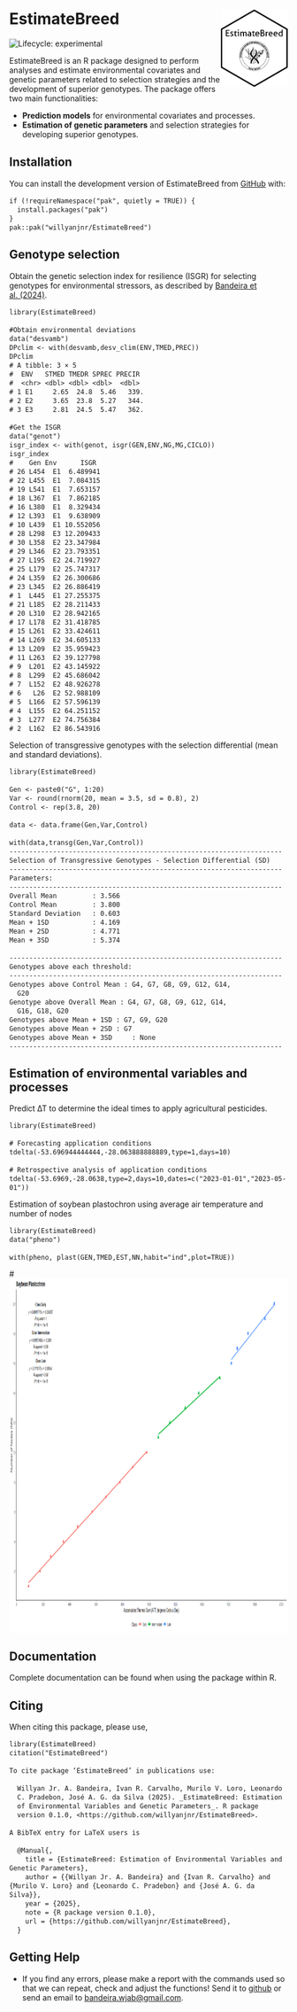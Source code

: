 <!-- README.md is generated from README.Rmd. Please edit that file -->

# EstimateBreed <img src="man/figures/logo.png" align="right" height="140/">

<!-- badges: start -->

![Lifecycle:
experimental](https://lifecycle.r-lib.org/articles/figures/lifecycle-stable.svg)
<!-- badges: end -->

EstimateBreed is an R package designed to perform analyses and estimate
environmental covariates and genetic parameters related to selection
strategies and the development of superior genotypes. The package offers
two main functionalities:

-   **Prediction models** for environmental covariates and processes.
-   **Estimation of genetic parameters** and selection strategies for
    developing superior genotypes.

## Installation

You can install the development version of EstimateBreed from
[GitHub](https://github.com/) with:

    if (!requireNamespace("pak", quietly = TRUE)) {
      install.packages("pak")
    }
    pak::pak("willyanjnr/EstimateBreed")

## Genotype selection

Obtain the genetic selection index for resilience (ISGR) for selecting
genotypes for environmental stressors, as described by [Bandeira et
al. (2024)](https://www.cropj.com/Carvalho_18_12_2024_825_830.pdf).

    library(EstimateBreed)

    #Obtain environmental deviations
    data("desvamb")
    DPclim <- with(desvamb,desv_clim(ENV,TMED,PREC))
    DPclim
    # A tibble: 3 × 5
    #  ENV   STMED TMEDR SPREC PRECIR
    #  <chr> <dbl> <dbl> <dbl>  <dbl>
    # 1 E1     2.65  24.8  5.46   339.
    # 2 E2     3.65  23.8  5.27   344.
    # 3 E3     2.81  24.5  5.47   362.

    #Get the ISGR
    data("genot")
    isgr_index <- with(genot, isgr(GEN,ENV,NG,MG,CICLO))
    isgr_index
    #    Gen Env      ISGR
    # 26 L454  E1  6.489941
    # 22 L455  E1  7.084315
    # 19 L541  E1  7.653157
    # 18 L367  E1  7.862185
    # 16 L380  E1  8.329434
    # 12 L393  E1  9.638909
    # 10 L439  E1 10.552056
    # 28 L298  E3 12.209433
    # 30 L358  E2 23.347984
    # 29 L346  E2 23.793351
    # 27 L195  E2 24.719927
    # 25 L179  E2 25.747317
    # 24 L359  E2 26.300686
    # 23 L345  E2 26.886419
    # 1  L445  E1 27.255375
    # 21 L185  E2 28.211433
    # 20 L310  E2 28.942165
    # 17 L178  E2 31.418785
    # 15 L261  E2 33.424611
    # 14 L269  E2 34.605133
    # 13 L209  E2 35.959423
    # 11 L263  E2 39.127798
    # 9  L201  E2 43.145922
    # 8  L299  E2 45.686042
    # 7  L152  E2 48.926278
    # 6   L26  E2 52.988109
    # 5  L166  E2 57.596139
    # 4  L155  E2 64.251152
    # 3  L277  E2 74.756384
    # 2  L162  E2 86.543916

Selection of transgressive genotypes with the selection differential
(mean and standard deviations).


    library(EstimateBreed)

    Gen <- paste0("G", 1:20)
    Var <- round(rnorm(20, mean = 3.5, sd = 0.8), 2)
    Control <- rep(3.8, 20)

    data <- data.frame(Gen,Var,Control)

    with(data,transg(Gen,Var,Control))
    ---------------------------------------------------------------------
    Selection of Transgressive Genotypes - Selection Differential (SD)
    ---------------------------------------------------------------------
    Parameters:
    ---------------------------------------------------------------------
    Overall Mean         : 3.566
    Control Mean         : 3.800
    Standard Deviation   : 0.603
    Mean + 1SD           : 4.169
    Mean + 2SD           : 4.771
    Mean + 3SD           : 5.374

    ---------------------------------------------------------------------
    Genotypes above each threshold:
    ---------------------------------------------------------------------
    Genotypes above Control Mean : G4, G7, G8, G9, G12, G14,
      G20 
    Genotype above Overall Mean : G4, G7, G8, G9, G12, G14,
      G16, G18, G20 
    Genotypes above Mean + 1SD : G7, G9, G20 
    Genotypes above Mean + 2SD : G7 
    Genotypes above Mean + 3SD     : None
    ---------------------------------------------------------------------

## Estimation of environmental variables and processes

Predict ∆T to determine the ideal times to apply agricultural
pesticides.


    library(EstimateBreed)

    # Forecasting application conditions
    tdelta(-53.696944444444,-28.063888888889,type=1,days=10)

    # Retrospective analysis of application conditions
    tdelta(-53.6969,-28.0638,type=2,days=10,dates=c("2023-01-01","2023-05-01"))

Estimation of soybean plastochron using average air temperature and
number of nodes

    library(EstimateBreed)
    data("pheno")

    with(pheno, plast(GEN,TMED,EST,NN,habit="ind",plot=TRUE))

\#<img src="man/figures/plast.png" align="center" width="935" height="640" />

## Documentation

Complete documentation can be found when using the package within R.

## Citing

When citing this package, please use,

    library(EstimateBreed)
    citation("EstimateBreed")

    To cite package ‘EstimateBreed’ in publications use:

      Willyan Jr. A. Bandeira, Ivan R. Carvalho, Murilo V. Loro, Leonardo
      C. Pradebon, José A. G. da Silva (2025). _EstimateBreed: Estimation
      of Environmental Variables and Genetic Parameters_. R package
      version 0.1.0, <https://github.com/willyanjnr/EstimateBreed>.

    A BibTeX entry for LaTeX users is

      @Manual{,
        title = {EstimateBreed: Estimation of Environmental Variables and Genetic Parameters},
        author = {{Willyan Jr. A. Bandeira} and {Ivan R. Carvalho} and {Murilo V. Loro} and {Leonardo C. Pradebon} and {José A. G. da Silva}},
        year = {2025},
        note = {R package version 0.1.0},
        url = {https://github.com/willyanjnr/EstimateBreed},
      }

## Getting Help

-   If you find any errors, please make a report with the commands used
    so that we can repeat, check and adjust the functions! Send it to
    [github](https://github.com/willyanjnr/EstimateBreed/issues) or send
    an email to <bandeira.wjab@gmail.com>.
